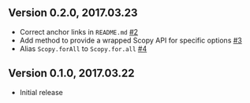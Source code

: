 ## Version 0.2.0, 2017.03.23

* Correct anchor links in `README.md` [#2](https://github.com/Skelp/scopy/issues/2)
* Add method to provide a wrapped Scopy API for specific options [#3](https://github.com/Skelp/scopy/issues/3)
* Alias `Scopy.forAll` to `Scopy.for.all` [#4](https://github.com/Skelp/scopy/issues/4)

## Version 0.1.0, 2017.03.22

* Initial release
